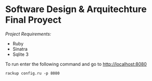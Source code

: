 # Software Design & Arquitechture Final Proyect

_Project Requirements:_
* Ruby
* Sinatra
* Sqlite 3

To run enter the following command and go to [http://localhost:8080](http://localhost:8080)

`rackup config.ru -p 8080`

